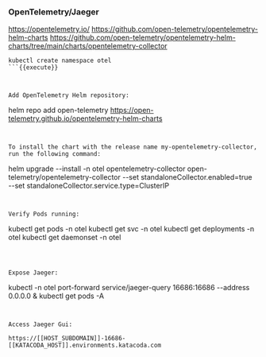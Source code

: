 ### OpenTelemetry/Jaeger

https://opentelemetry.io/
https://github.com/open-telemetry/opentelemetry-helm-charts
https://github.com/open-telemetry/opentelemetry-helm-charts/tree/main/charts/opentelemetry-collector

``` 
kubectl create namespace otel
```{{execute}}



Add OpenTelemetry Helm repository:
``` 
helm repo add open-telemetry https://open-telemetry.github.io/opentelemetry-helm-charts
```{{execute}}


To install the chart with the release name my-opentelemetry-collector, run the following command:

``` 
helm upgrade --install  -n otel  opentelemetry-collector open-telemetry/opentelemetry-collector --set standaloneCollector.enabled=true \
--set standaloneCollector.service.type=ClusterIP
```{{execute}}


Verify Pods running:
``` 
kubectl get pods -n otel
kubectl get svc -n otel
kubectl get deployments -n otel
kubectl get daemonset -n otel
```{{execute}}



Expose Jaeger:
``` 
kubectl -n otel port-forward service/jaeger-query 16686:16686  --address 0.0.0.0 &
kubectl get pods -A
```{{execute}}


Access Jaeger Gui:

https://[[HOST_SUBDOMAIN]]-16686-[[KATACODA_HOST]].environments.katacoda.com


